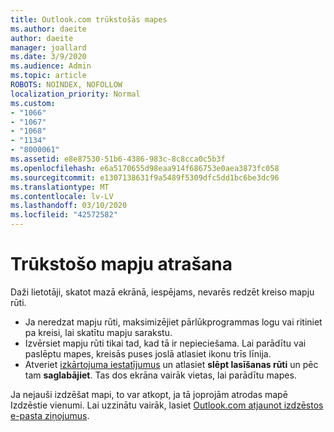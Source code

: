 ```yaml
---
title: Outlook.com trūkstošās mapes
ms.author: daeite
author: daeite
manager: joallard
ms.date: 3/9/2020
ms.audience: Admin
ms.topic: article
ROBOTS: NOINDEX, NOFOLLOW
localization_priority: Normal
ms.custom:
- "1066"
- "1067"
- "1068"
- "1134"
- "8000061"
ms.assetid: e8e87530-51b6-4386-983c-8c8cca0c5b3f
ms.openlocfilehash: e6a5170655d98eaa914f686753e0aea3873fc058
ms.sourcegitcommit: e1307138631f9a5489f5309dfc5dd1bc6be3dc96
ms.translationtype: MT
ms.contentlocale: lv-LV
ms.lasthandoff: 03/10/2020
ms.locfileid: "42572582"
---
```

# <a name="find-missing-folders"></a>Trūkstošo mapju atrašana

Daži lietotāji, skatot mazā ekrānā, iespējams, nevarēs redzēt kreiso mapju rūti.

- Ja neredzat mapju rūti, maksimizējiet pārlūkprogrammas logu vai ritiniet pa kreisi, lai skatītu mapju sarakstu.
- Izvērsiet mapju rūti tikai tad, kad tā ir nepieciešama. Lai parādītu vai paslēptu mapes, kreisās puses joslā atlasiet ikonu trīs līnija.
- Atveriet [izkārtojuma iestatījumus](https://outlook.live.com/mail/options/mail/layout) un atlasiet **slēpt lasīšanas rūti** un pēc tam **saglabājiet**. Tas dos ekrāna vairāk vietas, lai parādītu mapes.

Ja nejauši izdzēšat mapi, to var atkopt, ja tā joprojām atrodas mapē Izdzēstie vienumi. Lai uzzinātu vairāk, lasiet [Outlook.com atjaunot izdzēstos e-pasta ziņojumus](https://support.office.com/article/cf06ab1b-ae0b-418c-a4d9-4e895f83ed50).
